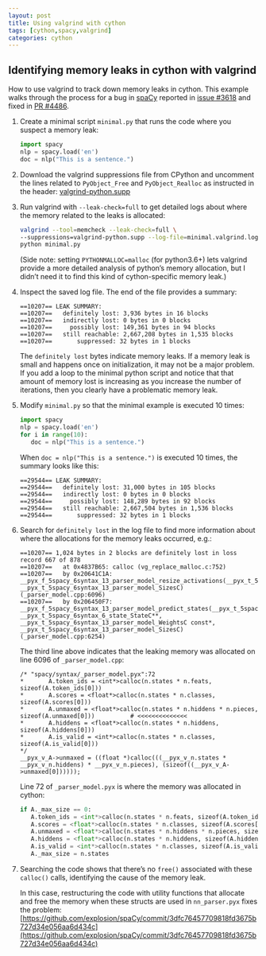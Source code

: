 ```yaml
---
layout: post
title: Using valgrind with cython
tags: [cython,spacy,valgrind]
categories: cython
---
```


## Identifying memory leaks in cython with valgrind

How to use valgrind to track down memory leaks in cython. This example walks
through the process for a bug in [spaCy](https://github.com/spaCy) reported in
[issue #3618](https://github.com/explosion/spaCy/issues/3618) and fixed in
[PR #4486](https://github.com/explosion/spaCy/pull/4486).

1. Create a minimal script `minimal.py` that runs the code where you suspect a
   memory leak:

   ```python
   import spacy
   nlp = spacy.load('en')
   doc = nlp("This is a sentence.")
   ```

2. Download the valgrind suppressions file from CPython and uncomment the
lines related to `PyObject_Free` and `PyObject_Realloc` as instructed in the
header: [valgrind-python.supp](https://github.com/python/cpython/blob/master/Misc/valgrind-python.supp)

3. Run valgrind with `--leak-check=full` to get detailed logs about where the
memory related to the leaks is allocated:

   ```bash
   valgrind --tool=memcheck --leak-check=full \
   --suppressions=valgrind-python.supp --log-file=minimal.valgrind.log \
   python minimal.py
   ```

   (Side note: setting `PYTHONMALLOC=malloc` (for python3.6+) lets valgrind
provide a more detailed analysis of python’s memory allocation, but I didn’t
need it to find this kind of cython-specific memory leak.)

4. Inspect the saved log file. The end of the file provides a summary:

   ```less
   ==10207== LEAK SUMMARY:
   ==10207==   definitely lost: 3,936 bytes in 16 blocks
   ==10207==   indirectly lost: 0 bytes in 0 blocks
   ==10207==     possibly lost: 149,361 bytes in 94 blocks
   ==10207==   still reachable: 2,667,208 bytes in 1,535 blocks
   ==10207==       suppressed: 32 bytes in 1 blocks
   ```

   The `definitely lost` bytes indicate memory leaks. If a memory leak is small
and happens once on initialization, it may not be a major problem. If you add a
loop to the minimal python script and notice that that amount of memory lost is
increasing as you increase the number of iterations, then you clearly have a
problematic memory leak.

5. Modify `minimal.py` so that the minimal example is executed 10 times:

   ```python
   import spacy
   nlp = spacy.load('en')
   for i in range(10):
      doc = nlp("This is a sentence.")
   ```

   When `doc = nlp("This is a sentence.")` is executed 10 times, the summary
looks like this:

   ```less
   ==29544== LEAK SUMMARY:
   ==29544==   definitely lost: 31,000 bytes in 105 blocks
   ==29544==   indirectly lost: 0 bytes in 0 blocks
   ==29544==     possibly lost: 148,289 bytes in 92 blocks
   ==29544==   still reachable: 2,667,504 bytes in 1,536 blocks
   ==29544==       suppressed: 32 bytes in 1 blocks
   ```

6. Search for `definitely lost` in the log file to find more information about
   where the allocations for the memory leaks occurred, e.g.:

   ```less
   ==10207== 1,024 bytes in 2 blocks are definitely lost in loss record 667 of 878
   ==10207==   at 0x4837B65: calloc (vg_replace_malloc.c:752)
   ==10207==   by 0x20641C1A: __pyx_f_5spacy_6syntax_13_parser_model_resize_activations(__pyx_t_5spacy_6syntax_13_parser_model_ActivationsC*, __pyx_t_5spacy_6syntax_13_parser_model_SizesC) (_parser_model.cpp:6096)
   ==10207==   by 0x206450F7: __pyx_f_5spacy_6syntax_13_parser_model_predict_states(__pyx_t_5spacy_6syntax_13_parser_model_ActivationsC*, __pyx_t_5spacy_6syntax_6_state_StateC**, __pyx_t_5spacy_6syntax_13_parser_model_WeightsC const*, __pyx_t_5spacy_6syntax_13_parser_model_SizesC) (_parser_model.cpp:6254)
   ```

   The third line above indicates that the leaking memory was allocated on
line 6096 of `_parser_model.cpp`:

   ```less
   /* "spacy/syntax/_parser_model.pyx":72
   *       A.token_ids = <int*>calloc(n.states * n.feats, sizeof(A.token_ids[0]))
   *       A.scores = <float*>calloc(n.states * n.classes, sizeof(A.scores[0]))
   *       A.unmaxed = <float*>calloc(n.states * n.hiddens * n.pieces, sizeof(A.unmaxed[0]))          # <<<<<<<<<<<<<<
   *       A.hiddens = <float*>calloc(n.states * n.hiddens, sizeof(A.hiddens[0]))
   *       A.is_valid = <int*>calloc(n.states * n.classes, sizeof(A.is_valid[0]))
   */
   __pyx_v_A->unmaxed = ((float *)calloc(((__pyx_v_n.states * __pyx_v_n.hiddens) * __pyx_v_n.pieces), (sizeof((__pyx_v_A->unmaxed[0])))));
   ```

   Line 72 of `_parser_model.pyx` is where the memory was allocated in cython:

   ```python
   if A._max_size == 0:
      A.token_ids = <int*>calloc(n.states * n.feats, sizeof(A.token_ids[0]))
      A.scores = <float*>calloc(n.states * n.classes, sizeof(A.scores[0]))
      A.unmaxed = <float*>calloc(n.states * n.hiddens * n.pieces, sizeof(A.unmaxed[0]))
      A.hiddens = <float*>calloc(n.states * n.hiddens, sizeof(A.hiddens[0]))
      A.is_valid = <int*>calloc(n.states * n.classes, sizeof(A.is_valid[0]))
      A._max_size = n.states
   ```

7. Searching the code shows that there’s no `free()` associated with these
   `calloc()` calls, identifying the cause of the memory leak.

   In this case, restructuring the code with utility functions that allocate
and free the memory when these structs are used in `nn_parser.pyx` fixes the
problem:
[https://github.com/explosion/spaCy/commit/3dfc76457709818fd3675b727d34e056aa6d434c](https://github.com/explosion/spaCy/commit/3dfc76457709818fd3675b727d34e056aa6d434c)
